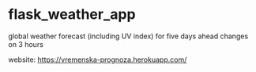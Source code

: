 # flask_weather_app 
global weather forecast (including UV index) for five days ahead
changes on 3 hours 

website: https://vremenska-prognoza.herokuapp.com/
